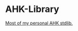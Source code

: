 # AHK-Library
[Most of my personal AHK stdlib.](https://autohotkey.com/boards/viewtopic.php?p=88651#p88651)
